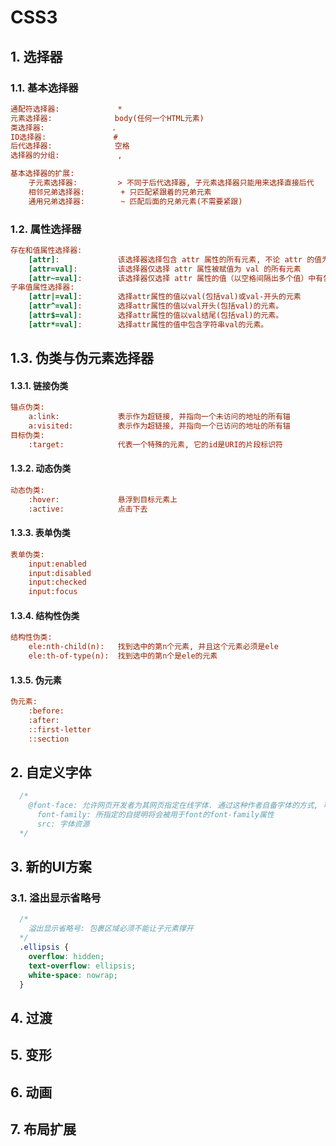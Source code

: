 # CSS3

## 1. 选择器

### 1.1. 基本选择器

```ini
通配符选择器:				*
元素选择器:				body(任何一个HTML元素)
类选择器:				.
ID选择器:				 #
后代选择器:				空格
选择器的分组:				,

基本选择器的扩展:
	子元素选择器:			> 不同于后代选择器, 子元素选择器只能用来选择直接后代
	相邻兄弟选择器:		+ 只匹配紧跟着的兄弟元素
	通用兄弟选择器:		~ 匹配后面的兄弟元素(不需要紧跟)
```

### 1.2. 属性选择器

```ini
存在和值属性选择器:
	[attr]:				该选择器选择包含 attr 属性的所有元素, 不论 attr 的值为何
	[attr=val]:			该选择器仅选择 attr 属性被赋值为 val 的所有元素
	[attr~=val]:		该选择器仅选择 attr 属性的值（以空格间隔出多个值）中有包含 val 值的所有元素, 比如位于被空格分隔的多个类(class)中的一个类
子串值属性选择器:
	[attr|=val]:		选择attr属性的值以val(包括val)或val-开头的元素
	[attr^=val]:		选择attr属性的值以val开头(包括val)的元素。
	[attr$=val]:		选择attr属性的值以val结尾(包括val)的元素。
	[attr*=val]:		选择attr属性的值中包含字符串val的元素。
```

## 1.3. 伪类与伪元素选择器

#### 1.3.1. 链接伪类

```ini
锚点伪类:
	a:link:				表示作为超链接, 并指向一个未访问的地址的所有锚
	a:visited:			表示作为超链接, 并指向一个已访问的地址的所有锚
目标伪类:
	:target:			代表一个特殊的元素, 它的id是URI的片段标识符
```

#### 1.3.2. 动态伪类

```ini
动态伪类:
	:hover:				悬浮到目标元素上
	:active:			点击下去
```

#### 1.3.3. 表单伪类

```ini
表单伪类:
	input:enabled
	input:disabled
	input:checked
	input:focus
```

#### 1.3.4. 结构性伪类

```ini
结构性伪类:
	ele:nth-child(n):	找到选中的第n个元素, 并且这个元素必须是ele
	ele:th-of-type(n):	找到选中的第n个是ele的元素
```

#### 1.3.5. 伪元素

```ini
伪元素:
	:before:
	:after:
	::first-letter
	::section
```

## 2. 自定义字体

```css
  /*
    @font-face: 允许网页开发者为其网页指定在线字体. 通过这种作者自备字体的方式, 可以消除对用户电脑字体的依赖
      font-family: 所指定的自提明将会被用于font的font-family属性
      src: 字体资源
  */
```

## 3. 新的UI方案

### 3.1. 溢出显示省略号

```css
  /*
    溢出显示省略号: 包裹区域必须不能让子元素撑开
  */  
  .ellipsis {
    overflow: hidden;
    text-overflow: ellipsis;
    white-space: nowrap;
  }
```

## 4. 过渡

## 5. 变形

## 6. 动画

## 7. 布局扩展